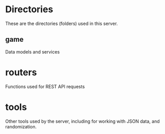 # Directories

These are the directories (folders) used in this server.

## game

Data models and services

# routers

Functions used for REST API requests

# tools

Other tools used by the server, including for working with JSON data, and randomization.
